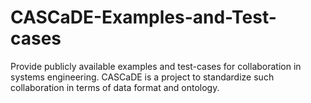 # CASCaDE-Examples-and-Test-cases
Provide publicly available examples and test-cases for collaboration in systems engineering. CASCaDE is a project to standardize such collaboration in terms of data format and ontology.
